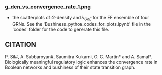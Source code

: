 ### g_den_vs_convergence_rate_1.png
- the scatterplots of $G$-density and $\lambda _{GoE}$ for the EF ensemble of four GRNs. See the 'Bushiness_python_codes_for_plots.ipynb' file
  in the 'codes' folder for the code to generate this file.

## CITATION
P. Sil#, A. Subbaroyan#, Saumitra Kulkarni, O. C. Martin* and A. Samal*. Biologically meaningful regulatory logic enhances the convergence rate in Boolean networks and bushiness of their state transition graph.
